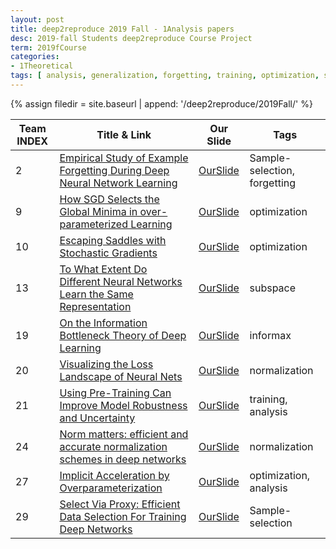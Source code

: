 ```yaml
---
layout: post
title: deep2reproduce 2019 Fall - 1Analysis papers 
desc: 2019-fall Students deep2reproduce Course Project
term: 2019fCourse
categories:
- 1Theoretical
tags: [ analysis, generalization, forgetting, training, optimization, subspace, informax, normalization, Sample-selection  ]
---
```



{% assign filedir = site.baseurl   | append: '/deep2reproduce/2019Fall/' %}



|Team INDEX     |Title  & Link  | Our Slide |  Tags | 
|------|----------------------------|----------|----------|
|2   | [Empirical Study of Example Forgetting During Deep Neural Network Learning](https://arxiv.org/abs/1812.05159)|                [OurSlide]({{filedir}}/T2-Pattarabanjird_Tanyaporn_Empirical_Study_of_Example_Forgetting_During_Deep_Neural_Network_Learning.pdf) | Sample-selection, forgetting |
|9   | [How SGD Selects the Global Minima in over-parameterized Learning](https://papers.nips.cc/paper/8049-how-sgd-selects-the-global-minima-in-over-parameterized-learning-a-dynamical-stability-perspective)|  [OurSlide]({{filedir}}/T9_Bamrara_Rishabrb6xj_How_SGD_Selects_the_Global_Minima.pdf) |  optimization |
|10   | [ Escaping Saddles with Stochastic Gradients ](https://arxiv.org/abs/1803.05999)|  [OurSlide]({{filedir}}/T10_kd4wa+dc9db+yl5nx+an2adv_ESCAPING_SADDLES.pdf) |  optimization |
|13   | [To What Extent Do Different Neural Networks Learn the Same Representation](https://arxiv.org/abs/1810.11750)|  [OurSlide]({{filedir}}/T13_Sudhakar_Mohitms5sw_Do_Different_Neural_Networks_Learn_the_Same_Representation.pdf) |  subspace |
|19   | [On the Information Bottleneck Theory of Deep Learning](https://openreview.net/forum?id=ry_WPG-A-)|  [OurSlide]({{filedir}}/T19_Luo_Zhidanzl6de_INFORMATION_BOTTLENECK.pdf) |  informax |
|20   | [Visualizing the Loss Landscape of Neural Nets](https://arxiv.org/abs/1712.09913)|  [OurSlide]({{filedir}}/T20_Du_Yuyd2am_Visualizing_the_Loss_Landscape.pdf) | normalization  |
|21   | [Using Pre-Training Can Improve Model Robustness and Uncertainty ](https://arxiv.org/abs/1901.09960)|  [OurSlide]({{filedir}}/T21_Wang_Clarerw9fs_Pre-Training_Can_Improve_Model_Robustness_and_Uncertainty.pdf) | training, analysis |
|24   | [Norm matters: efficient and accurate normalization schemes in deep networks](https://arxiv.org/abs/1803.01814)|  [OurSlide]({{filedir}}/T24_Peddireddy_Akhil_Saiap3ub_Norm_Matters.pdf) | normalization  |
|27   | [Implicit Acceleration by Overparameterization](https://arxiv.org/abs/1802.06509)|  [OurSlide]({{filedir}}/T27_Luo_Tianyangtl2sf_Implicit_Acceleration_by_Overparameterization.pdf) | optimization, analysis |
|29  | [Select Via Proxy: Efficient Data Selection For Training Deep Networks](https://arxiv.org/abs/1906.11829)|  [OurSlide]({{filedir}}/T29_Cascante_Bonilla_Paolapc9za_Select_Via_Proxy_data4train.pdf) | Sample-selection|


